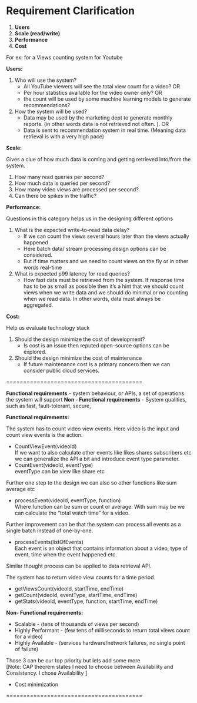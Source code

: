 # Requirement Clarification

1. **Users**  
2. **Scale (read/write)**  
3. **Performance**  
4. **Cost**  

For ex: for a Views counting system for Youtube

**Users:**

1. Who will use the system?
	- All YouTube viewers will see the total view count for a video? OR
	- Per hour statistics available for the video owner only? OR  
   	- the count will be used by some machine learning models to generate recommendations?
2. How the system will be used?
   	-  Data may be used by the marketing dept to generate monthly reports.   (in other words data is not retrieved not often. ). OR
	- Data is sent to recommendation system in real time. (Meaning data retrieval is with a very high pace)
								
**Scale:**

Gives a clue of how much data is coming and getting retrieved  into/from the system.

1. How many read queries per second?   
2. How much data is queried per second?
3. How many video views are processed per second?
4. Can there be spikes in the traffic?

**Performance:**

Questions in this category helps us in the designing different options

1. What is the expected write-to-read data delay?
  	- If we can count the views several hours later than the views actually happened
	- Here batch data/ stream processing design options can be considered.
	- But if time matters and we need to count views on the fly or in other words real-time 
2. What is expected p99 latency for read queries?
 	- How fast data must be retrieved from the system. If response time has to be as small as possible then it’s a hint that we should count views when we write data and we should do minimal or no counting when we read data. In other words, data must always be aggregated.

**Cost:**

Help us evaluate technology stack
1. Should the design minimize the cost of development?
   	- Is cost is an issue then reputed open-source options can be explored.
2. Should the design minimize the cost of maintenance
 	- If future maintenance cost is a primary concern then we can consider public cloud services.

========================================

**Functional requirements** - system behaviour, or APIs, a set of operations the system will support 
**Non - Functional requirements** -  System qualities, such as fast, fault-tolerant, secure, 

**Functional requirements:**

The system has to count video view events. Here video is the input and count view events is the action.

- CountViewEvent(videoId)		
	If we want to also calculate other events like likes shares subscribers etc we can generalize the API a bit and introduce event type parameter.
- CountEvent(videoId, eventType)		
	eventType can be view like share etc

Further one step to the design we can also so other functions like sum average etc
- processEvent(videoId, eventType, function)  
Where function can be sum or count or average. With sum may be we can calculate the “total watch time” for a video.

Further improvement can be that the system can process all events as a single batch instead of one-by-one.
- processEvents(listOfEvents)  
Each event is an object that contains information about a video, type of event, time when the event happened etc.

Similar thought process can be applied to data retrieval API.

The system has to return video view counts for a time period.		
- getViewsCount(videoId, startTime, endTime)
- getCount(videoId, eventType, startTime, endTime)
- getStats(videoId, eventType, function, startTime, endTime)

**Non- Functional requirements:**

- Scalable - (tens of thousands of views per second)
- Highly Performant - (few tens of milliseconds to return total views count for a video)
- Highly Available - (services hardware/network failures, no single point of failure)

Those 3 can be our top priority but lets add some more  
[Note: CAP theorem states I need to choose between Availability and Consistency. I chose Availability ]

- Cost minimization



========================================
